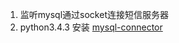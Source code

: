 1. 监听mysql通过socket连接短信服务器
2. python3.4.3 安装 [mysql-connector](https://dev.mysql.com/downloads/connector/python/2.0.html)

